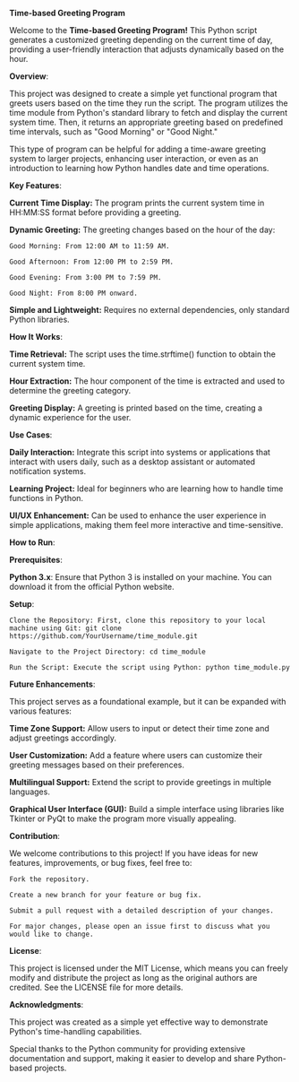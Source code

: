 **Time-based Greeting Program**

Welcome to the **Time-based Greeting Program!** This Python script generates a customized greeting depending on the current time of day, providing a user-friendly interaction that adjusts dynamically based on the hour.

**Overview**:

This project was designed to create a simple yet functional program that greets users based on the time they run the script. The program utilizes the time module from Python's standard library to fetch and display the current system time. Then, it returns an appropriate greeting based on predefined time intervals, such as "Good Morning" or "Good Night."

This type of program can be helpful for adding a time-aware greeting system to larger projects, enhancing user interaction, or even as an introduction to learning how Python handles date and time operations.

**Key Features**:

**Current Time Display:** The program prints the current system time in HH:MM:SS format before providing a greeting.

**Dynamic Greeting:** The greeting changes based on the hour of the day:

    Good Morning: From 12:00 AM to 11:59 AM.
    
    Good Afternoon: From 12:00 PM to 2:59 PM.
    
    Good Evening: From 3:00 PM to 7:59 PM.
    
    Good Night: From 8:00 PM onward.
    
**Simple and Lightweight:** Requires no external dependencies, only standard Python libraries.

**How It Works**:

**Time Retrieval:**  The script uses the time.strftime() function to obtain the current system time.

**Hour Extraction:** The hour component of the time is extracted and used to determine the greeting category.

**Greeting Display:** A greeting is printed based on the time, creating a dynamic experience for the user.

**Use Cases**:

**Daily Interaction:** Integrate this script into systems or applications that interact with users daily, such as a desktop assistant or automated notification systems.

**Learning Project:** Ideal for beginners who are learning how to handle time functions in Python.

**UI/UX Enhancement:** Can be used to enhance the user experience in simple applications, making them feel more interactive and time-sensitive.

**How to Run**:

**Prerequisites**:

**Python 3.x**: Ensure that Python 3 is installed on your machine. You can download it from the official Python website.

**Setup**:

    Clone the Repository: First, clone this repository to your local machine using Git: git clone https://github.com/YourUsername/time_module.git

    Navigate to the Project Directory: cd time_module

    Run the Script: Execute the script using Python: python time_module.py

**Future Enhancements**:

This project serves as a foundational example, but it can be expanded with various features:

**Time Zone Support:** Allow users to input or detect their time zone and adjust greetings accordingly.

**User Customization:** Add a feature where users can customize their greeting messages based on their preferences.

**Multilingual Support:** Extend the script to provide greetings in multiple languages.

**Graphical User Interface (GUI):** Build a simple interface using libraries like Tkinter or PyQt to make the program more visually appealing.

**Contribution**:

We welcome contributions to this project! If you have ideas for new features, improvements, or bug fixes, feel free to:

    Fork the repository.

    Create a new branch for your feature or bug fix.
    
    Submit a pull request with a detailed description of your changes.
    
    For major changes, please open an issue first to discuss what you would like to change.

**License**:

This project is licensed under the MIT License, which means you can freely modify and distribute the project as long as the original authors are credited. See the LICENSE file for more details.

**Acknowledgments**:

This project was created as a simple yet effective way to demonstrate Python's time-handling capabilities.

Special thanks to the Python community for providing extensive documentation and support, making it easier to develop and share Python-based projects.

